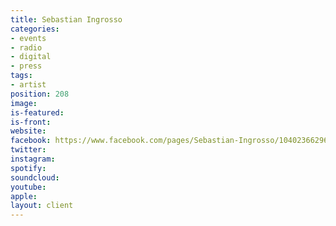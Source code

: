 ```yaml
---
title: Sebastian Ingrosso
categories:
- events
- radio
- digital
- press
tags:
- artist
position: 208
image: 
is-featured: 
is-front: 
website: 
facebook: https://www.facebook.com/pages/Sebastian-Ingrosso/104023662968213
twitter: 
instagram: 
spotify: 
soundcloud: 
youtube: 
apple: 
layout: client
---
```



